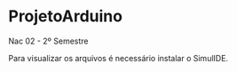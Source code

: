# ProjetoArduino
Nac 02 - 2º Semestre

Para visualizar os arquivos é necessário instalar o SimulIDE.
